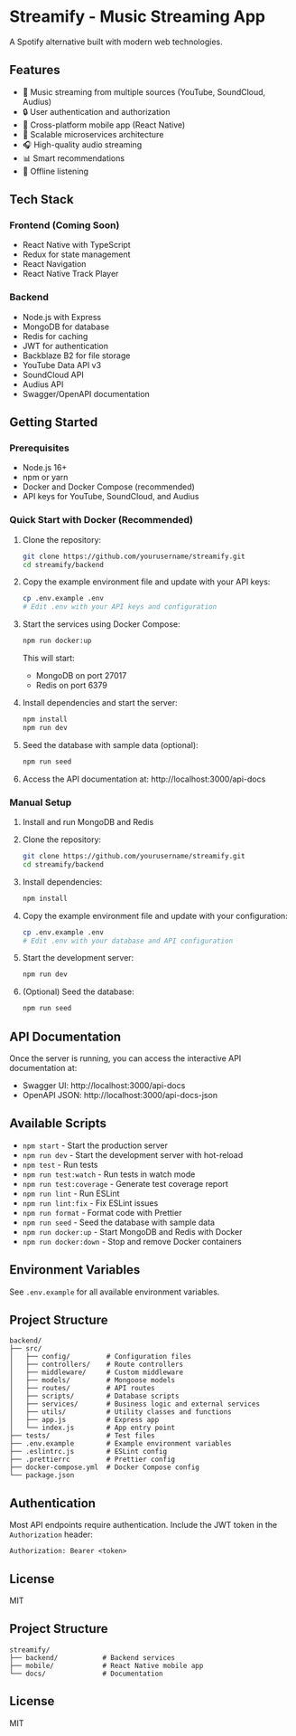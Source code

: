 # Streamify - Music Streaming App

A Spotify alternative built with modern web technologies.

## Features

- 🎵 Music streaming from multiple sources (YouTube, SoundCloud, Audius)
- 🔒 User authentication and authorization
- 📱 Cross-platform mobile app (React Native)
- 🚀 Scalable microservices architecture
- 🎧 High-quality audio streaming
- 📊 Smart recommendations
- 💾 Offline listening

## Tech Stack

### Frontend (Coming Soon)
- React Native with TypeScript
- Redux for state management
- React Navigation
- React Native Track Player

### Backend
- Node.js with Express
- MongoDB for database
- Redis for caching
- JWT for authentication
- Backblaze B2 for file storage
- YouTube Data API v3
- SoundCloud API
- Audius API
- Swagger/OpenAPI documentation

## Getting Started

### Prerequisites
- Node.js 16+
- npm or yarn
- Docker and Docker Compose (recommended)
- API keys for YouTube, SoundCloud, and Audius

### Quick Start with Docker (Recommended)

1. Clone the repository:
   ```bash
   git clone https://github.com/yourusername/streamify.git
   cd streamify/backend
   ```

2. Copy the example environment file and update with your API keys:
   ```bash
   cp .env.example .env
   # Edit .env with your API keys and configuration
   ```

3. Start the services using Docker Compose:
   ```bash
   npm run docker:up
   ```
   This will start:
   - MongoDB on port 27017
   - Redis on port 6379

4. Install dependencies and start the server:
   ```bash
   npm install
   npm run dev
   ```

5. Seed the database with sample data (optional):
   ```bash
   npm run seed
   ```

6. Access the API documentation at: http://localhost:3000/api-docs

### Manual Setup

1. Install and run MongoDB and Redis

2. Clone the repository:
   ```bash
   git clone https://github.com/yourusername/streamify.git
   cd streamify/backend
   ```

3. Install dependencies:
   ```bash
   npm install
   ```

4. Copy the example environment file and update with your configuration:
   ```bash
   cp .env.example .env
   # Edit .env with your database and API configuration
   ```

5. Start the development server:
   ```bash
   npm run dev
   ```

6. (Optional) Seed the database:
   ```bash
   npm run seed
   ```

## API Documentation

Once the server is running, you can access the interactive API documentation at:
- Swagger UI: http://localhost:3000/api-docs
- OpenAPI JSON: http://localhost:3000/api-docs-json

## Available Scripts

- `npm start` - Start the production server
- `npm run dev` - Start the development server with hot-reload
- `npm test` - Run tests
- `npm run test:watch` - Run tests in watch mode
- `npm run test:coverage` - Generate test coverage report
- `npm run lint` - Run ESLint
- `npm run lint:fix` - Fix ESLint issues
- `npm run format` - Format code with Prettier
- `npm run seed` - Seed the database with sample data
- `npm run docker:up` - Start MongoDB and Redis with Docker
- `npm run docker:down` - Stop and remove Docker containers

## Environment Variables

See `.env.example` for all available environment variables.

## Project Structure

```
backend/
├── src/
│   ├── config/         # Configuration files
│   ├── controllers/    # Route controllers
│   ├── middleware/     # Custom middleware
│   ├── models/         # Mongoose models
│   ├── routes/         # API routes
│   ├── scripts/        # Database scripts
│   ├── services/       # Business logic and external services
│   ├── utils/          # Utility classes and functions
│   ├── app.js          # Express app
│   └── index.js        # App entry point
├── tests/              # Test files
├── .env.example        # Example environment variables
├── .eslintrc.js        # ESLint config
├── .prettierrc         # Prettier config
├── docker-compose.yml  # Docker Compose config
└── package.json
```

## Authentication

Most API endpoints require authentication. Include the JWT token in the `Authorization` header:

```
Authorization: Bearer <token>
```

## License

MIT

## Project Structure

```
streamify/
├── backend/           # Backend services
├── mobile/            # React Native mobile app
└── docs/              # Documentation
```

## License

MIT